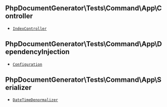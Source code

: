 ## PhpDocumentGenerator\Tests\Command\App\Controller

* [`IndexController`](/pages/references/Controller/IndexController.md)

## PhpDocumentGenerator\Tests\Command\App\DependencyInjection

* [`Configuration`](/pages/references/DependencyInjection/Configuration.md)

## PhpDocumentGenerator\Tests\Command\App\Serializer

* [`DateTimeDenormalizer`](/pages/references/Serializer/DateTimeDenormalizer.md)
